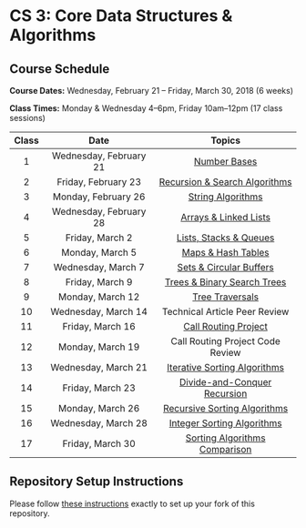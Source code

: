 # CS 3: Core Data Structures & Algorithms

## Course Schedule

**Course Dates:** Wednesday, February 21 – Friday, March 30, 2018 (6 weeks)

**Class Times:** Monday & Wednesday 4–6pm, Friday 10am–12pm (17 class sessions)


| Class |          Date          |                  Topics                     |
|:-----:|:----------------------:|:-------------------------------------------:|
|   1   | Wednesday, February 21 | [Number Bases](Class1.md)                   |
|   2   |    Friday, February 23 | [Recursion & Search Algorithms](Class2.md)  |
|   3   |    Monday, February 26 | [String Algorithms](Class3.md)              |
|   4   | Wednesday, February 28 | [Arrays & Linked Lists](Class4.md)          |
|   5   |    Friday, March 2     | [Lists, Stacks & Queues](Class5.md)         |
|   6   |    Monday, March 5     | [Maps & Hash Tables](Class7.md)             |
|   7   | Wednesday, March 7     | [Sets & Circular Buffers](Class8.md)        |
|   8   |    Friday, March 9     | [Trees & Binary Search Trees](Class9.md)    |
|   9   |    Monday, March 12    | [Tree Traversals](Class10.md)               |
|  10   | Wednesday, March 14    | Technical Article Peer Review               |
|  11   |    Friday, March 16    | [Call Routing Project](project/Project.md)  |
|  12   |    Monday, March 19    | Call Routing Project Code Review            |
|  13   | Wednesday, March 21    | [Iterative Sorting Algorithms](Class11.md)  |
|  14   |    Friday, March 23    | [Divide-and-Conquer Recursion](Class13.md)  |
|  15   |    Monday, March 26    | [Recursive Sorting Algorithms](Class14.md)  |
|  16   | Wednesday, March 28    | [Integer Sorting Algorithms](Class15.md)    |
|  17   |    Friday, March 30    | [Sorting Algorithms Comparison](Class17.md) |


## Repository Setup Instructions

Please follow [these instructions](Setup.md) exactly to set up your fork of this repository.
